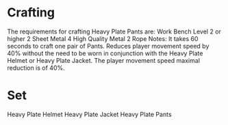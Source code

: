 # Crafting

The requirements for crafting Heavy Plate Pants are:
Work Bench Level 2 or higher
2 Sheet Metal
4 High Quality Metal
2 Rope
Notes:
It takes 60 seconds to craft one pair of Pants.
Reduces player movement speed by 40% without the need to be worn in conjunction with the Heavy Plate Helmet or Heavy Plate Jacket.
The player movement speed maximal reduction is of 40%.
# Set

Heavy Plate Helmet
Heavy Plate Jacket
Heavy Plate Pants
